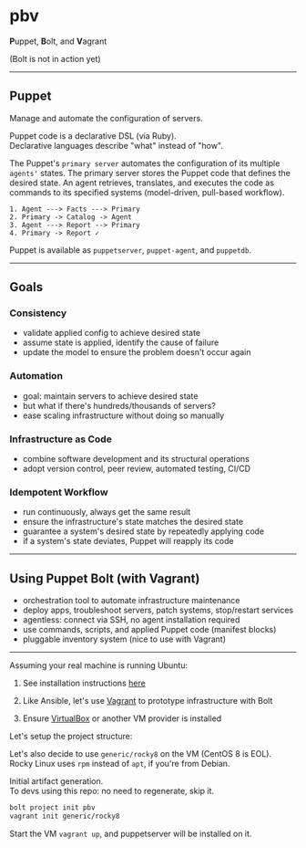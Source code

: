# pbv

**P**uppet, **B**olt, and **V**agrant

(Bolt is not in action yet)

---

## Puppet

Manage and automate the configuration of servers.

Puppet code is a declarative DSL (via Ruby).  
Declarative languages describe "what" instead of "how".

The Puppet's `primary server` automates the configuration
of its multiple `agents'` states. The primary server stores
the Puppet code that defines the desired state. An agent
retrieves, translates, and executes the code as commands to
its specified systems (model-driven, pull-based workflow).

```log
1. Agent ---> Facts ---> Primary
2. Primary -> Catalog -> Agent
3. Agent ---> Report --> Primary
4. Primary -> Report ✓
```

Puppet is available as `puppetserver`, `puppet-agent`, and `puppetdb`.

---

## Goals

### Consistency

- validate applied config to achieve desired state
- assume state is applied, identify the cause of failure
- update the model to ensure the problem doesn't occur again

### Automation

- goal: maintain servers to achieve desired state
- but what if there's hundreds/thousands of servers?
- ease scaling infrastructure without doing so manually

### Infrastructure as Code

- combine software development and its structural operations
- adopt version control, peer review, automated testing, CI/CD

### Idempotent Workflow

- run continuously, always get the same result
- ensure the infrastructure's state matches the desired state
- guarantee a system's desired state by repeatedly applying code
- if a system's state deviates, Puppet will reapply its code

---

## Using Puppet Bolt (with Vagrant)

- orchestration tool to automate infrastructure maintenance
- deploy apps, troubleshoot servers, patch systems, stop/restart services
- agentless: connect via SSH, no agent installation required
- use commands, scripts, and applied Puppet code (manifest blocks)
- pluggable inventory system (nice to use with Vagrant)

---

Assuming your real machine is running Ubuntu:

1. See installation instructions [here](https://puppet.com/docs/bolt/latest/bolt_installing.html#install-bolt-on-debian)

2. Like Ansible, let's use [Vagrant](https://github.com/dj-mc/ansi#what-vagrant-can-do) to prototype infrastructure with Bolt

3. Ensure [VirtualBox](https://github.com/dj-mc/ansi#using-virtualbox) or another VM provider is installed

Let's setup the project structure:

Let's also decide to use `generic/rocky8` on the VM (CentOS 8 is EOL).
Rocky Linux uses `rpm` instead of `apt`, if you're from Debian.

Initial artifact generation.  
To devs using this repo: no need to regenerate, skip it.

```bash
bolt project init pbv
vagrant init generic/rocky8
```

Start the VM `vagrant up`, and puppetserver will be installed on it.
